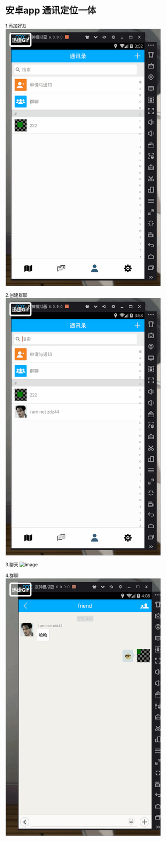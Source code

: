 # 安卓app 通讯定位一体

1.添加好友
![image](https://github.com/476421978/ZHTX/blob/master/addFriend.gif)

2.创建群聊
![image](https://github.com/476421978/ZHTX/blob/master/cdgroup.gif)

3.聊天
![image](https://github.com/476421978/ZHTX/blob/master/chat.gif)

4.群聊
![image](https://github.com/476421978/ZHTX/blob/master/groupChat.gif)
